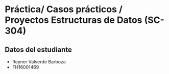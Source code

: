 # Práctica/ Casos prácticos / Proyectos Estructuras de Datos (SC-304)

## Datos del estudiante
- Reyner Valverde Barboza
- FH16001469
